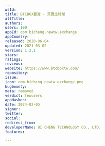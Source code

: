 ```yaml
---
wsId: 
title: BTCBOX臺灣 - 買賣比特幣
altTitle: 
authors: 
users: 100
appId: com.bicheng.newtw.exchange
appCountry: 
released: 2020-06-04
updated: 2021-03-02
version: 1.2.1
stars: 
ratings: 
reviews: 
website: https://www.btcboxtw.com/
repository: 
issue: 
icon: com.bicheng.newtw.exchange.png
bugbounty: 
meta: removed
verdict: fewusers
appHashes: 
date: 2024-02-05
signer: 
twitter: 
social: 
redirect_from: 
developerName: BI CHENG TECHNOLOGY CO., LTD.
features: 

---
```



